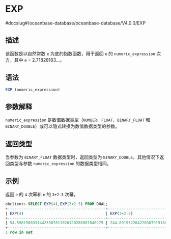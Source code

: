 EXP 
========================
#docslug#/oceanbase-database/oceanbase-database/V4.0.0/EXP


描述 
-----------------------

该函数是以自然常数 `e` 为底的指数函数，用于返回 `e` 的 `numeric_expression` 次方，其中 `e` = 2.71828183...。



语法 
-----------------------

```sql
EXP (numeric_expression)
```



参数解释 
-------------------------

`numeric_expression` 是数值数据类型（`NUMBER`、`FLOAT`、`BINARY_FLOAT` 和 `BINARY_DOUBLE`）或可以隐式转换为数值数据类型的参数。

返回类型 
-------------------------

当参数为 `BINARY_FLOAT` 数据类型时，返回类型为 `BINARY_DOUBLE`，其他情况下返回类型与参数 `numeric_expression` 的数据类型相同。

示例 
-----------------------

返回 `e` 的 `4` 次幂和 `e` 的 `3+2.5` 次幂。

```sql
obclient> SELECT EXP(4),EXP(3+2.5) FROM DUAL;
+-------------------------------------------+------------------------------------------+
| EXP(4)                                    | EXP(3+2.5)                               |
+-------------------------------------------+------------------------------------------+
| 54.59815003314423907811026120286087840279 | 244.691932264220387915188949511839350184 |
+-------------------------------------------+------------------------------------------+
1 row in set
```


